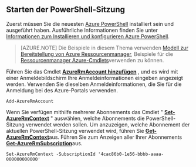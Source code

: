 
## <a name="start-your-powershell-session"></a>Starten der PowerShell-Sitzung

Zuerst müssen Sie die neuesten [Azure PowerShell](http://msdn.microsoft.com/library/mt619274.aspx) installiert sein und ausgeführt haben. Ausführliche Informationen finden Sie unter [Informationen zum Installieren und konfigurieren Azure PowerShell](../articles/powershell-install-configure.md).


>[AZURE.NOTE] Die Beispiele in diesem Thema verwenden [Modell zur Bereitstellung von Azure Ressourcenmanager](../articles/azure-resource-manager/resource-group-overview.md), Beispiele für die [Ressourcenmanager Azure-Cmdlets](http://msdn.microsoft.com/library/azure/mt125356.aspx)verwenden zu können. 

Führen Sie das Cmdlet [**AzureRmAccount hinzufügen**](http://msdn.microsoft.com/library/mt619267.aspx) , und es wird mit einer Anmeldebildschirm Ihre Anmeldeinformationen eingeben angezeigt werden. Verwenden Sie dieselben Anmeldeinformationen, die Sie für die Anmeldung bei des Azure-Portals verwenden.

    Add-AzureRmAccount

Wenn Sie verfügen mithilfe mehrerer Abonnements das Cmdlet " [**Set-AzureRmContext**](http://msdn.microsoft.com/library/mt619263.aspx) " auswählen, welche Abonnements die PowerShell-Sitzung verwendet werden sollen. Um anzuzeigen, welche Abonnement der aktuellen PowerShell-Sitzung verwendet wird, führen Sie [**Get-AzureRmContext**](http://msdn.microsoft.com/library/mt619265.aspx)aus. Führen Sie zum Anzeigen aller Ihrer Abonnements [**Get-AzureRmSubscription**](http://msdn.microsoft.com/library/mt619284.aspx)aus.

    Set-AzureRmContext -SubscriptionId '4cac86b0-1e56-bbbb-aaaa-000000000000'

